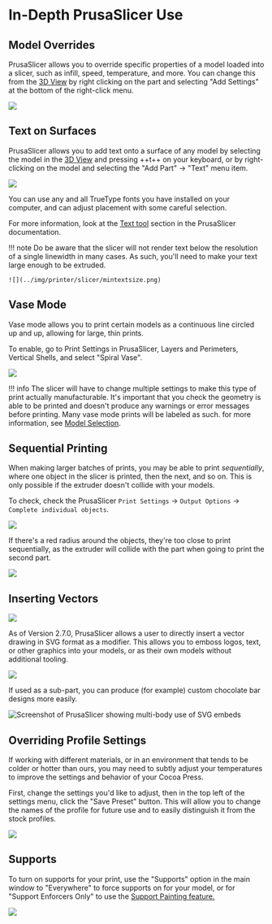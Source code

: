 # In-Depth PrusaSlicer Use

## Model Overrides

PrusaSlicer allows you to override specific properties of a model loaded into a slicer, such as infill, speed, temperature, and more.  You can change this from the [3D View](../101/Slicer.md#model-view--3d-view) by right clicking on the part and selecting "Add Settings" at the bottom of the right-click menu.

![](../img/printer/overrides.png)

## Text on Surfaces

PrusaSlicer allows you to add text onto a surface of any model by selecting the model in the [3D View](../101/Slicer.md#model-view--3d-view) and pressing ++t++ on your keyboard, or by right-clicking on the model and selecting the "Add Part" -> "Text" menu item. 

![](../img/printer/texttool.png)

You can use any and all TrueType fonts you have installed on your computer, and can adjust placement with some careful selection.

For more information, look at the [Text tool](https://help.prusa3d.com/article/text-tool_399460) section in the PrusaSlicer documentation.

!!! note
    Do be aware that the slicer will not render text below the resolution of a single linewidth in many cases.  As such, you'll need to make your text large enough to be extruded.

    ![](../img/printer/slicer/mintextsize.png)

## Vase Mode

Vase mode allows you to print certain models as a continuous line circled up and up, allowing for large, thin prints.

To enable, go to Print Settings in PrusaSlicer, Layers and Perimeters, Vertical Shells, and select "Spiral Vase".

![](../img/printer/vasemode_menu.png)

!!! info
    The slicer will have to change multiple settings to make this type of print actually manufacturable.  It's important that you check the geometry is able to be printed and doesn't produce any warnings or error messages before printing.  Many vase mode prints will be labeled as such.  for more information, see [Model Selection](../101/Models.md#finding-3d-models-to-print).

## Sequential Printing

When making larger batches of prints, you may be able to print *sequentially*, where one object in the slicer is printed, then the next, and so on.  This is only possible if the extruder doesn't collide with your models.  

To check, check the PrusaSlicer `Print Settings` -> `Output Options` -> `Complete individual objects`.

![](../img/printer/sequential.png)

If there's a red radius around the objects, they're too close to print sequentially, as the extruder will collide with the part when going to print the second part.

![](../img/printer/sequential_crash.png)

## Inserting Vectors

![](../img/advanced/svg_embed.png)

As of Version 2.7.0, PrusaSlicer allows a user to directly insert a vector drawing in SVG format as a modifier.  This allows you to emboss logos, text, or other graphics into your models, or as their own models without additional tooling.

![](../img/advanced/addsvg.png)

If used as a sub-part, you can produce (for example) custom chocolate bar designs more easily.  

![Screenshot of PrusaSlicer showing multi-body use of SVG embeds](../img/advanced/bardesign.png)

## Overriding Profile Settings

If working with different materials, or in an environment that tends to be colder or hotter than ours, you may need to subtly adjust your temperatures to improve the settings and behavior of your Cocoa Press.

First, change the settings you'd like to adjust, then in the top left of the settings menu, click the "Save Preset" button. This will allow you to change the names of the profile for future use and to easily distinguish it from the stock profiles.

![](../img/advanced/saveprofilemod.png)

## Supports
 
To turn on supports for your print, use the "Supports" option in the main window to "Everywhere" to force supports on for your model, or for "Support Enforcers Only" to use the [Support Painting feature.](https://help.prusa3d.com/article/paint-on-supports_168584)

![](../img/advanced/supports.png)